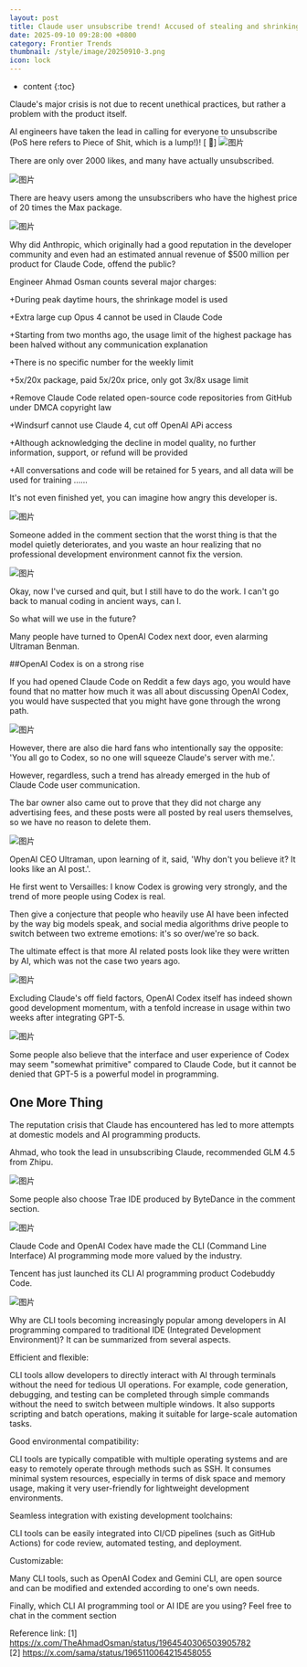```yaml
---
layout: post
title: Claude user unsubscribe trend! Accused of stealing and shrinking models during peak hours, engineers list 9 major charges and call for the entire network to unsubscribe
date: 2025-09-10 09:28:00 +0800
category: Frontier Trends
thumbnail: /style/image/20250910-3.png
icon: lock
---
```

* content
{:toc}

Claude's major crisis is not due to recent unethical practices, but rather a problem with the product itself.

AI engineers have taken the lead in calling for everyone to unsubscribe (PoS here refers to Piece of Shit, which is a lump!)! [ 💩]
![图片](/style/image/2025-09-10-2/1.pnd)

There are only over 2000 likes, and many have actually unsubscribed.

![图片](/style/image/2025-09-10-2/2.pnd)

There are heavy users among the unsubscribers who have the highest price of 20 times the Max package.

![图片](/style/image/2025-09-10-2/3.pnd)

Why did Anthropic, which originally had a good reputation in the developer community and even had an estimated annual revenue of $500 million per product for Claude Code, offend the public?

Engineer Ahmad Osman counts several major charges:

+During peak daytime hours, the shrinkage model is used
    
+Extra large cup Opus 4 cannot be used in Claude Code
    
+Starting from two months ago, the usage limit of the highest package has been halved without any communication explanation
    
+There is no specific number for the weekly limit
    
+5x/20x package, paid 5x/20x price, only got 3x/8x usage limit
    
+Remove Claude Code related open-source code repositories from GitHub under DMCA copyright law
    
+Windsurf cannot use Claude 4, cut off OpenAI APi access
    
+Although acknowledging the decline in model quality, no further information, support, or refund will be provided
    
+All conversations and code will be retained for 5 years, and all data will be used for training
……
    

It's not even finished yet, you can imagine how angry this developer is.

![图片](/style/image/2025-09-10-2/4.pnd)

Someone added in the comment section that the worst thing is that the model quietly deteriorates, and you waste an hour realizing that no professional development environment cannot fix the version.

![图片](/style/image/2025-09-10-2/5.pnd)

Okay, now I've cursed and quit, but I still have to do the work. I can't go back to manual coding in ancient ways, can I.

So what will we use in the future?

Many people have turned to OpenAI Codex next door, even alarming Ultraman Benman.

##OpenAI Codex is on a strong rise

If you had opened Claude Code on Reddit a few days ago, you would have found that no matter how much it was all about discussing OpenAI Codex, you would have suspected that you might have gone through the wrong path.

![图片](/style/image/2025-09-10-2/6.pnd)

However, there are also die hard fans who intentionally say the opposite: 'You all go to Codex, so no one will squeeze Claude's server with me.'.

However, regardless, such a trend has already emerged in the hub of Claude Code user communication.

The bar owner also came out to prove that they did not charge any advertising fees, and these posts were all posted by real users themselves, so we have no reason to delete them.

![图片](/style/image/2025-09-10-2/7.pnd)

OpenAI CEO Ultraman, upon learning of it, said, 'Why don't you believe it? It looks like an AI post.'.

He first went to Versailles: I know Codex is growing very strongly, and the trend of more people using Codex is real.

Then give a conjecture that people who heavily use AI have been infected by the way big models speak, and social media algorithms drive people to switch between two extreme emotions: it's so over/we're so back.

The ultimate effect is that more AI related posts look like they were written by AI, which was not the case two years ago.

![图片](/style/image/2025-09-10-2/8.pnd)

Excluding Claude's off field factors, OpenAI Codex itself has indeed shown good development momentum, with a tenfold increase in usage within two weeks after integrating GPT-5.

![图片](/style/image/2025-09-10-2/9.pnd)

Some people also believe that the interface and user experience of Codex may seem "somewhat primitive" compared to Claude Code, but it cannot be denied that GPT-5 is a powerful model in programming.

## One More Thing

The reputation crisis that Claude has encountered has led to more attempts at domestic models and AI programming products.

Ahmad, who took the lead in unsubscribing Claude, recommended GLM 4.5 from Zhipu.

![图片](/style/image/2025-09-10-2/10.pnd)

Some people also choose Trae IDE produced by ByteDance in the comment section.

![图片](/style/image/2025-09-10-2/11.pnd)

Claude Code and OpenAI Codex have made the CLI (Command Line Interface) AI programming mode more valued by the industry.

Tencent has just launched its CLI AI programming product Codebuddy Code.

![图片](/style/image/2025-09-10-2/12.pnd)

Why are CLI tools becoming increasingly popular among developers in AI programming compared to traditional IDE (Integrated Development Environment)? It can be summarized from several aspects.

Efficient and flexible:

CLI tools allow developers to directly interact with AI through terminals without the need for tedious UI operations. For example, code generation, debugging, and testing can be completed through simple commands without the need to switch between multiple windows. It also supports scripting and batch operations, making it suitable for large-scale automation tasks.

Good environmental compatibility:

CLI tools are typically compatible with multiple operating systems and are easy to remotely operate through methods such as SSH. It consumes minimal system resources, especially in terms of disk space and memory usage, making it very user-friendly for lightweight development environments.

Seamless integration with existing development toolchains:

CLI tools can be easily integrated into CI/CD pipelines (such as GitHub Actions) for code review, automated testing, and deployment.

Customizable:

Many CLI tools, such as OpenAI Codex and Gemini CLI, are open source and can be modified and extended according to one's own needs.

Finally, which CLI AI programming tool or AI IDE are you using? Feel free to chat in the comment section

Reference link:
\[1\] https://x.com/TheAhmadOsman/status/1964540306503905782   
\[2\] https://x.com/sama/status/1965110064215458055
